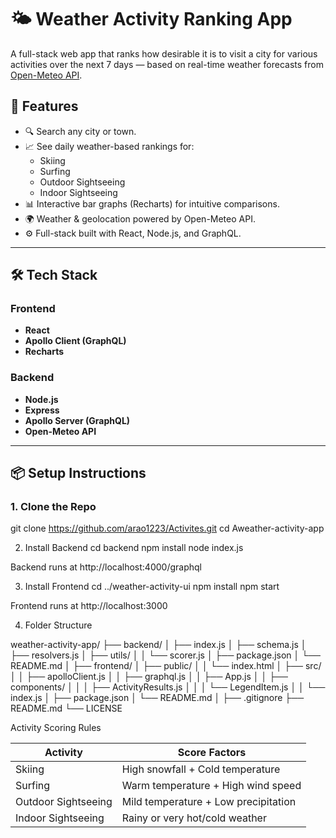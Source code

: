 # 🌤️ Weather Activity Ranking App

A full-stack web app that ranks how desirable it is to visit a city for various activities over the next 7 days — based on real-time weather forecasts from [Open-Meteo API](https://open-meteo.com/).

## 🚀 Features

- 🔍 Search any city or town.
- 📈 See daily weather-based rankings for:
  - Skiing
  - Surfing
  - Outdoor Sightseeing
  - Indoor Sightseeing
- 📊 Interactive bar graphs (Recharts) for intuitive comparisons.
- 🌍 Weather & geolocation powered by Open-Meteo API.
- ⚙️ Full-stack built with React, Node.js, and GraphQL.

---

## 🛠️ Tech Stack

### Frontend
- **React**
- **Apollo Client (GraphQL)**
- **Recharts**

### Backend
- **Node.js**
- **Express**
- **Apollo Server (GraphQL)**
- **Open-Meteo API**

---

## 📦 Setup Instructions

### 1. Clone the Repo

git clone https://github.com/arao1223/Activites.git
cd Aweather-activity-app

2. Install Backend
cd backend
npm install
node index.js

Backend runs at http://localhost:4000/graphql


3. Install Frontend
cd ../weather-activity-ui
npm install
npm start

Frontend runs at http://localhost:3000

4. Folder Structure

weather-activity-app/
├── backend/
│   ├── index.js
│   ├── schema.js
│   ├── resolvers.js
│   ├── utils/
│   │   └── scorer.js
│   ├── package.json
│   └── README.md
│
├── frontend/
│   ├── public/
│   │   └── index.html
│   ├── src/
│   │   ├── apolloClient.js
│   │   ├── graphql.js
│   │   ├── App.js
│   │   ├── components/
│   │   │   ├── ActivityResults.js
│   │   │   └── LegendItem.js
│   │   └── index.js
│   ├── package.json
│   └── README.md
│
├── .gitignore
├── README.md
└── LICENSE





Activity Scoring Rules

| Activity            | Score Factors                        |
| ------------------- | ------------------------------------ |
| Skiing              | High snowfall + Cold temperature     |
| Surfing             | Warm temperature + High wind speed   |
| Outdoor Sightseeing | Mild temperature + Low precipitation |
| Indoor Sightseeing  | Rainy or very hot/cold weather       |


